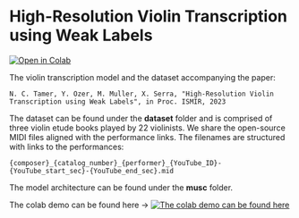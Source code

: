 
# High-Resolution Violin Transcription using Weak Labels 
<a href="https://githubtocolab.com/MTG/violin-transcription/blob/main/demo.ipynb" target="_parent"><img src="https://colab.research.google.com/assets/colab-badge.svg" alt="Open in Colab"/></a> 

The violin transcription model and the dataset accompanying the paper: 
```
N. C. Tamer, Y. Ozer, M. Muller, X. Serra, "High-Resolution Violin Transcription using Weak Labels", in Proc. ISMIR, 2023
```

The dataset can be found under the **dataset** folder and is comprised of three violin etude books played by 22 violinists. 
We share the open-source MIDI files aligned with the performance links. 
The filenames are structured with links to the performances: 
```
{composer}_{catalog_number}_{performer}_{YouTube_ID}-{YouTube_start_sec}-{YouTube_end_sec}.mid
```

The model architecture can be found under the **musc** folder. 

The colab demo can be found here ->  <a href="https://githubtocolab.com/MTG/violin-transcription/blob/main/demo.ipynb" target="_parent"><img src="https://colab.research.google.com/assets/colab-badge.svg" alt="The colab demo can be found here"/></a>

